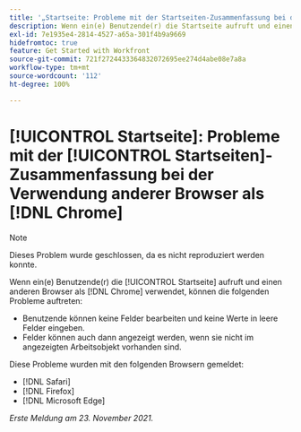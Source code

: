 ```yaml
---
title: '„Startseite: Probleme mit der Startseiten-Zusammenfassung bei der Verwendung anderer Browser als Chrome“'
description: Wenn ein(e) Benutzende(r) die Startseite aufruft und einen anderen Browser als Chrome verwendet, können unterschiedliche Probleme auftreten.
exl-id: 7e1935e4-2814-4527-a65a-301f4b9a9669
hidefromtoc: true
feature: Get Started with Workfront
source-git-commit: 721f2724433364832072695ee274d4abe08e7a8a
workflow-type: tm+mt
source-wordcount: '112'
ht-degree: 100%

---
```


# [!UICONTROL Startseite]: Probleme mit der [!UICONTROL Startseiten]-Zusammenfassung bei der Verwendung anderer Browser als [!DNL Chrome]

>[!NOTE]
>
>Dieses Problem wurde geschlossen, da es nicht reproduziert werden konnte.


Wenn ein(e) Benutzende(r) die [!UICONTROL Startseite] aufruft und einen anderen Browser als [!DNL Chrome] verwendet, können die folgenden Probleme auftreten:

* Benutzende können keine Felder bearbeiten und keine Werte in leere Felder eingeben.
* Felder können auch dann angezeigt werden, wenn sie nicht im angezeigten Arbeitsobjekt vorhanden sind.

Diese Probleme wurden mit den folgenden Browsern gemeldet:

* [!DNL Safari]
* [!DNL Firefox]
* [!DNL Microsoft Edge]

_Erste Meldung am 23. November 2021._
